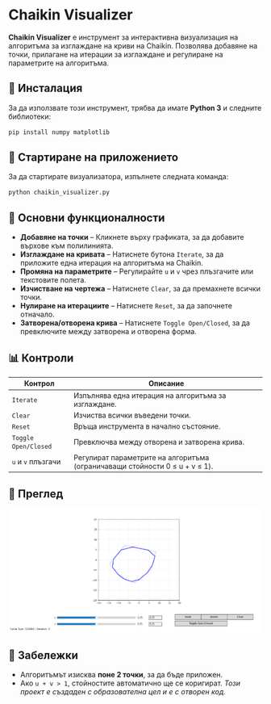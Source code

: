 # Chaikin Visualizer

**Chaikin Visualizer** е инструмент за интерактивна визуализация на алгоритъма за изглаждане на криви на Chaikin. Позволява добавяне на точки, прилагане на итерации за изглаждане и регулиране на параметрите на алгоритъма.

## 🔧 Инсталация

За да използвате този инструмент, трябва да имате **Python 3** и следните библиотеки:

```sh
pip install numpy matplotlib
```

## 🚀 Стартиране на приложението

За да стартирате визуализатора, изпълнете следната команда:

```sh
python chaikin_visualizer.py
```

## 🎨 Основни функционалности

- **Добавяне на точки** – Кликнете върху графиката, за да добавите върхове към полилинията.
- **Изглаждане на кривата** – Натиснете бутона `Iterate`, за да приложите една итерация на алгоритъма на Chaikin.
- **Промяна на параметрите** – Регулирайте `u` и `v` чрез плъзгачите или текстовите полета.
- **Изчистване на чертежа** – Натиснете `Clear`, за да премахнете всички точки.
- **Нулиране на итерациите** – Натиснете `Reset`, за да започнете отначало.
- **Затворена/отворена крива** – Натиснете `Toggle Open/Closed`, за да превключите между затворена и отворена форма.

## 📊 Контроли

| Контрол | Описание |
|---------|---------|
| `Iterate` | Изпълнява една итерация на алгоритъма за изглаждане. |
| `Clear` | Изчиства всички въведени точки. |
| `Reset` | Връща инструмента в начално състояние. |
| `Toggle Open/Closed` | Превключва между отворена и затворена крива. |
| `u` и `v` плъзгачи | Регулират параметрите на алгоритъма (ограничаващи стойности 0 ≤ u + v ≤ 1). |

## 📸 Преглед

![Примерен изглед](https://github.com/VladimirKotsev/ChaikinVisualizer/blob/main/Chaikin%20visualization.png)

## 📝 Забележки

- Алгоритъмът изисква **поне 2 точки**, за да бъде приложен.
- Ако `u + v > 1`, стойностите автоматично ще се коригират.
*Този проект е създаден с образователна цел и е с отворен код.*
